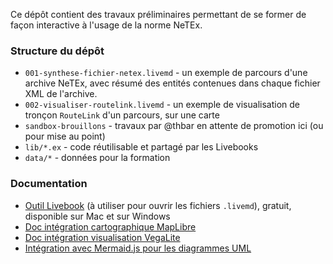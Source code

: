Ce dépôt contient des travaux préliminaires permettant de se former de façon interactive à l'usage de la norme NeTEx.

### Structure du dépôt

- `001-synthese-fichier-netex.livemd` - un exemple de parcours d'une archive NeTEx, avec résumé des entités contenues dans chaque fichier XML de l'archive.
- `002-visualiser-routelink.livemd` - un exemple de visualisation de tronçon `RouteLink` d'un parcours, sur une carte
- `sandbox-brouillons` - travaux par @thbar en attente de promotion ici (ou pour mise au point)
- `lib/*.ex` - code réutilisable et partagé par les Livebooks
- `data/*` - données pour la formation

### Documentation

- [Outil Livebook](https://livebook.dev/) (à utiliser pour ouvrir les fichiers `.livemd`), gratuit, disponible sur Mac et sur Windows
- [Doc intégration cartographique MapLibre](https://github.com/livebook-dev/livebook/blob/main/lib/livebook/notebook/learn/intro_to_maplibre.livemd)
- [Doc intégration visualisation VegaLite](https://github.com/livebook-dev/livebook/blob/main/lib/livebook/notebook/learn/intro_to_vega_lite.livemd)
- [Intégration avec Mermaid.js pour les diagrammes UML](https://github.com/livebook-dev/livebook/blob/main/lib/livebook/notebook/learn/intro_to_livebook.livemd#mermaid-diagrams)

